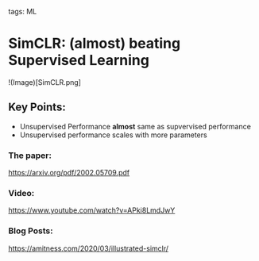 tags:	ML

# SimCLR: (almost) beating Supervised Learning 


!(Image)[SimCLR.png]


## Key Points: 
- Unsupervised Performance **almost** same as supvervised performance 
- Unsupervised performance scales with more parameters

### The paper: 
https://arxiv.org/pdf/2002.05709.pdf

### Video: 
https://www.youtube.com/watch?v=APki8LmdJwY

### Blog Posts: 
https://amitness.com/2020/03/illustrated-simclr/

